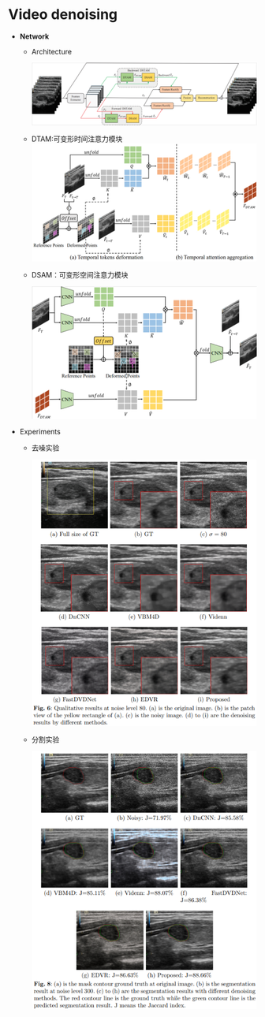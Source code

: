 # Video denoising

- **Network**
  
  - Architecture
  
    ![image-20230811222005076](./img/image-20230811222005076.png)
  
  - DTAM:可变形时间注意力模块<img src="./img/image-20230811222516152.png" alt="image-20230811222516152" style="zoom:60%;" />
  
  - DSAM：可变形空间注意力模块
  
    <img src="./img/image-20230811222749444.png" alt="image-20230811222749444" style="zoom:70%;" />
  

- Experiments

  - 去噪实验

    ![image-20230811223227456](./img/image-20230811223227456.png)

  - 分割实验

    ![image-20230811223332276](./img/image-20230811223332276.png)
